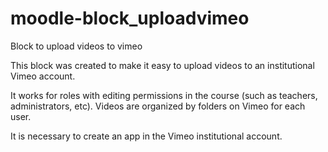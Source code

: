 # moodle-block_uploadvimeo
Block to upload videos to vimeo

This block was created to make it easy to upload videos to an institutional Vimeo account.

It works for roles with editing permissions in the course (such as teachers, administrators, etc).
Videos are organized by folders on Vimeo for each user.

It is necessary to create an app in the Vimeo institutional account.
